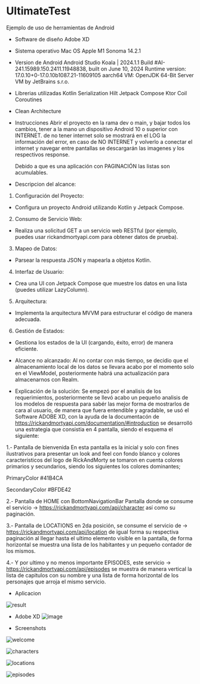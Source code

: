 # UltimateTest
Ejemplo de uso de herramientas de Android

* Software de diseño
  Adobe XD

* Sistema operativo
  Mac OS Apple M1 Sonoma 14.2.1

* Version de Android
  Android Studio Koala | 2024.1.1
  Build #AI-241.15989.150.2411.11948838, built on June 10, 2024
  Runtime version: 17.0.10+0-17.0.10b1087.21-11609105 aarch64
  VM: OpenJDK 64-Bit Server VM by JetBrains s.r.o.

* Librerias utilizadas
  Kotlin Serialization
  Hilt
  Jetpack Compose
  Ktor
  Coil
  Coroutines

* Clean Architecture

* Instrucciones
  Abrir el proyecto en la rama dev o main, y bajar todos los cambios, tener a la mano un dispositivo Android 10 o superior con INTERNET.
  de no tener internet solo se mostrará en el LOG la información del error, en caso de NO INTERNET y volverlo a conectar el internet y navegar entre pantallas se
  descargarán las imagenes y los respectivos response.

  Debido a que es una aplicación con PAGINACIÓN las listas son acumulables.

* Descripcion del alcance:
1. Configuración del Proyecto:
* Configura un proyecto Android utilizando Kotlin y Jetpack Compose.
2. Consumo de Servicio Web:
* Realiza una solicitud GET a un servicio web RESTful (por ejemplo, puedes usar rickandmortyapi.com para obtener datos de prueba).
3. Mapeo de Datos:
* Parsear la respuesta JSON y mapearla a objetos Kotlin.
4. Interfaz de Usuario:
* Crea una UI con Jetpack Compose que muestre los datos en una lista (puedes utilizar LazyColumn).
5. Arquitectura:
* Implementa la arquitectura MVVM para estructurar el código de manera adecuada.
6. Gestión de Estados:
* Gestiona los estados de la UI (cargando, éxito, error) de manera eficiente.

* Alcance no alcanzado:
Al no contar con más tiempo, se decidio que el almacenamiento local de los datos se llevara acabo por el momento solo en el ViewModel, posteriormente habrá una actualización para almacenarnos con Realm.

* Explicación de la solución:
Se empezó por el analisis de los requerimientos, posteriormente se llevó acabo un pequeño analisis de los modelos de respuesta para sabér las mejor forma de mostrarlos de cara al usuario, de manera que fuera entendible y agradable,
se usó el Software ADOBE XD, con la ayuda de la documentacón de https://rickandmortyapi.com/documentation/#introduction se desarrolló una estrategia que consistia en 4 pantalla, siendo el esquema el siguiente:


1.- Pantalla de bienvenida
En esta pantalla es la inicial y solo con fines ilustrativos para presentar un look and feel con fondo blanco y colores caracteristicos del logo de RickAndMorty
se tomaron en cuenta colores primarios y secundarios, siendo los siguientes los colores dominantes;

PrimaryColor
#41B4CA

SecondaryColor
#BFDE42

2.- Pantalla de HOME con BottomNavigationBar
Pantalla donde se consume el servicio -> https://rickandmortyapi.com/api/character así como su paginación.

3.- Pantalla de LOCATIONS en 2da posición, se consume el servicio de -> https://rickandmortyapi.com/api/location de igual forma su respectiva paginación al llegar hasta el ultimo elemento visible en la pantalla,
de forma horizontal se muestra una lista de los habitantes y un pequeño contador de los mismos.

4.- Y por ultimo y no menos importante EPISODES, este servicio -> https://rickandmortyapi.com/api/episodes se muestra de manera vertical la lista de capitulos con su nombre y una lista de forma horizontal de los personajes que arroja el mismo servicio.

* Aplicacion

![result](https://github.com/user-attachments/assets/d3f820ab-2430-4ce6-9e8b-f59cec89516c)

* Adobe XD
![image](https://github.com/user-attachments/assets/a979b09d-34a4-4c99-8eca-7e1e11dea836)


* Screenshots

![welcome](https://github.com/user-attachments/assets/56165dbd-8631-4002-b18c-d8f85c67cd74)


![characters](https://github.com/user-attachments/assets/60ae9479-1122-4134-9cfb-577eed3e8884)


![locations](https://github.com/user-attachments/assets/0672bf27-ab62-4e1e-8c0c-3d8758f1d67e)


![episodes](https://github.com/user-attachments/assets/e4a44392-41a9-41c4-87cf-fe35cd101040)
